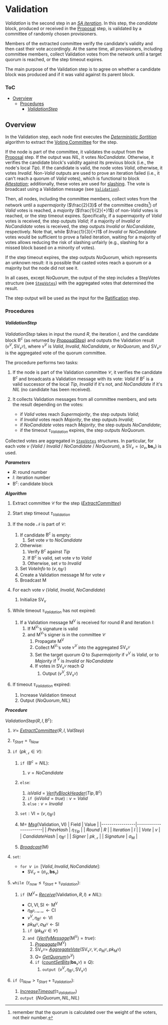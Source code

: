 # Validation
*Validation* is the second step in an [*SA iteration*][sai]. In this step, the *candidate* block, produced or received in the [Proposal][prop] step, is validated by a committee of randomly chosen provisioners.

Members of the extracted committee verify the candidate's validity and then cast their vote accordingly. At the same time, all provisioners, including committee members, collect Validation votes from the network until a target quorum is reached, or the step timeout expires.

The main purpose of the Validation step is to agree on whether a candidate block was produced and if it was valid against its parent block.

### ToC
  - [Overview](#overview)
    - [Procedures](#procedures)
      - [*ValidationStep*](#validationstep)

## Overview
In the Validation step, each node first executes the [*Deterministic Sortition*][ds] algorithm to extract the [Voting Committee][vc] for the step.

If the node is part of the committee, it validates the output from the [Proposal][prop] step. If the output was $NIL$, it votes $NoCandidate$. Otherwise, it verifies the candidate block's validity against its previous block (i.e., the node's local $Tip$). If the candidate is valid, the node votes $Valid$, otherwise, it votes $Invalid$.
$\text{Non-}Valid$ outputs are used to prove an iteration failed (i.e., it can't reach a quorum of $Valid$ votes), which is functional to block [*Attestation*][fin]; additionally, these votes are used for [slashing][sla].
The vote is broadcast using a $\mathsf{Validation}$ message (see [`Validation`][vmsg]).

Then, all nodes, including the committee members, collect votes from the network until a *supermajority* ($\frac{2}{3}$ of the committee credits[^1]) of $Valid$ votes is reached, a *majority* ($\frac{1}{2}{+}1$) of $\text{non-}Valid$ votes is reached, or the step timeout expires.
Specifically, if a supermajority of $Valid$ votes is received, the step outputs $Valid$; if a majority of $Invalid$ or $NoCandidate$ votes is received, the step outputs $Invalid$ or $NoCandidate$, respectively.
Note that, while $\frac{1}{3}{+}1$ of $Invalid$ or $NoCandidate$ votes would be sufficient to prove a failed iteration, waiting for a majority of votes allows reducing the risk of slashing unfairly (e.g., slashing for a missed block based on a minority of votes).

If the step timeout expires, the step outputs $NoQuorum$, which represents an unknown result: it is possible that casted votes reach a quorum or a majority but the node did not see it.

In all cases, except $NoQuorum$, the output of the step includes a $\mathsf{StepVotes}$ structure (see [`StepVotes`][sv]) with the aggregated votes that determined the result.

The step output will be used as the input for the [Ratification][rat] step.

### Procedures

#### *ValidationStep*
*ValidationStep* takes in input the round $R$, the iteration $I$, and the candidate block $\mathsf{B}^c$ (as returned by [*ProposalStep*][props]) and outputs the Validation result $`(v^V, \mathsf{SV}_{v^V})`$, where $v^V$ is $Valid$, $Invalid$, $NoCandidate$, or $NoQuorum$, and $\mathsf{SV}_{v^V}$ is the aggregated vote of the quorum committee.

The procedure performs two tasks: 

1. If the node is part of the Validation committee $\mathcal{C}$, it verifies the candidate $\mathsf{B}^c$ and broadcasts a $\mathsf{Validation}$ message with its vote: $Valid$ if $\mathsf{B}^c$ is a valid successor of the local $Tip$, $Invalid$ if it's not, and $NoCandidate$ if it's $NIL$ (no candidate has been received).

2. It collects $\mathsf{Validation}$ messages from all committee members, and sets the result depending on the votes:
   - if $Valid$ votes reach $Supermajority$, the step outputs $Valid$;
   - if $Invalid$ votes reach $Majority$, the step outputs $Invalid$;
   - if $NoCandidate$ votes reach $Majority$, the step outputs $NoCandidate$;
   - if the timeout $\tau_{Validation}$ expires, the step outputs $NoQuorum$.

Collected votes are aggregated in [`StepVotes`][sv] structures. In particular, for each vote $v$ ($Valid$ / $Invalid$ / $NoCandidate$ / $NoQuorum$), a $\mathsf{SV}_v=(\sigma_v,\boldsymbol{bs}_v)$ is used.

***Parameters***
- $R$: round number
- $I$: iteration number
- $\mathsf{B}^c$: candidate block

***Algorithm***
1. Extract committee $\mathcal{C}$ for the step ([*ExtractCommittee*][ec])
2. Start step timeout $\tau_{Validation}$
3. If the node $\mathcal{N}$ is part of $\mathcal{C}$:
   1. If candidate $\mathsf{B}^c$ is empty:
      1. Set vote $v$ to $NoCandidate$
   2. Otherwise:
      1. Verify $\mathsf{B}^c$ against $Tip$
      2. If $\mathsf{B}^c$ is valid, set vote $v$ to $Valid$
      3. Otherwise, set $v$ to $Invalid$
   3. Set $VoteInfo$ to $(v, \eta_{\mathsf{B}^c})$
   4. Create a $\mathsf{Validation}$ message $\mathsf{M}$ for vote $v$
   5. Broadcast $\mathsf{M}$

4. For each vote $v$ ($Valid$, $Invalid$, $NoCandidate$)
   1. Initialize $\mathsf{SV}_v$

5. While timeout $\tau_{Validation}$ has not expired:
   1. If a $\mathsf{Validation}$ message $\mathsf{M^V}$ is received for round $R$ and iteration $I$:
      1. If $\mathsf{M^V}$'s signature is valid
      2. and $\mathsf{M^V}$'s signer is in the committee $\mathcal{C}$
         1. Propagate $\mathsf{M^V}$
         2. Collect $\mathsf{M^V}$'s vote $v^V$ into the aggregated $\mathsf{SV}_{v^V}$
         3. Set the target quorum $Q$ to $Supermajority$ if $v^V$ is $Valid$, or to $Majority$ if $^V$ is $Invalid$ or $NoCandidate$
         4. If votes in $\mathsf{SV}_{v^V}$ reach $Q$
            1. Output $(v^V, \mathsf{SV}_{v^V})$

 6. If timeout $\tau_{Validation}$ expired:
    1. Increase Validation timeout
    2. Output $(NoQuorum, NIL)$

***Procedure***

$ValidationStep( R, I, \mathsf{B}^c ) :$
1. $\mathcal{C}=$ [*ExtractCommittee*][ec]$(R,I, ValStep)$
2. $\tau_{Start} = \tau_{Now}$
3. $\texttt{if } (pk_\mathcal{N} \in \mathcal{C}):$
   1. $\texttt{if } (\mathsf{B}^c = NIL):$
      1. $v = NoCandidate$
   2. $\texttt{else}:$
      1. $isValid$ = [*VerifyBlockHeader*][vbh]$(Tip,\mathsf{B}^c)$
      2. $\texttt{if } (isValid = true) : v = Valid$
      3. $\texttt{else}: v = Invalid$
   3. $\texttt{set}: \mathsf{VI} = (v, \eta_{\mathsf{B}^c})$
   4. $`\mathsf{M} = `$ [*Msg*][msg]$(\mathsf{Validation}, \mathsf{VI})$
      | Field           | Value                 | 
      |-----------------|-----------------------|
      | $PrevHash$      | $\eta_{Tip}$          |
      | $Round$         | $R$                   |
      | $Iteration$     | $I$                   |
      | $Vote$          | $v$                   |
      | $CandidateHash$ | $\eta_{\mathsf{B}^c}$ |
      | $Signer$        | $pk_\mathcal{N}$      |
      | $Signature$     | $\sigma_\mathsf{M}$   |

   5. [*Broadcast*][mx]$(\mathsf{M})$

4. $\texttt{set}:$
   - $\texttt{for } v \texttt{ in } [Valid, Invalid, NoCandidate]:$
     - $\mathsf{SV}_v = (\sigma_v, \boldsymbol{bs}_v)$

5. $\texttt{while } (\tau_{now} \le \tau_{Start}+\tau_{Validation}):$
   1. $\texttt{if } (\mathsf{M^V} =$ [*Receive*][mx]$(\mathsf{Validation},R,I) \ne NIL):$
      - $\mathsf{CI}, \mathsf{VI}, \mathsf{SI} \leftarrow \mathsf{M^V}$
      - $`\eta_{\mathsf{B}^p}, \_, \_, \leftarrow \mathsf{CI}`$
      - $v^V, \eta_{\mathsf{B}^c} \leftarrow \mathsf{VI}$
      - $pk_\mathsf{M^V}, \sigma_\mathsf{M^V} \leftarrow \mathsf{SI}$

      1. $\texttt{if } (pk_{\mathsf{M^V}} \in \mathcal{C})$
      2. $\texttt{and }($[*VerifyMessage*][ms]$(\mathsf{M^V}) = true):$
         1. [*Propagate*][mx]$(\mathsf{M^V})$
         2. $`\mathsf{SV}_{v^V} =`$ [*AggregateVote*][av]$`( \mathsf{SV}_{v^V}, \mathcal{C}, \sigma_\mathsf{M^V}, pk_\mathsf{M^V} )`$
         3. $Q =$ [*GetQuorum*][gq]$(v^V)$
         4. $\texttt{if }($[*countSetBits*][cb]$(\boldsymbol{bs}_{v^V}) \ge Q):$
            1. $\texttt{output } (v^V, \eta_{\mathsf{B}^c}, \mathsf{SV}_{v^V})$

 6. $\texttt{if } (\tau_{Now} \gt \tau_{Start}+\tau_{Validation}):$
    1. [*IncreaseTimeout*][it]$(\tau_{Validation})$
    2. $\texttt{output } (NoQuorum, NIL, NIL)$


<!----------------------- FOOTNOTES ----------------------->
[^1]: remember that the quorum is calculated over the weight of the voters, not their number.

<!------------------------- LINKS ------------------------->
[val]: https://github.com/dusk-network/dusk-protocol/tree/main/consensus/validation/README.md
[vals]: #validation-step


<!-- Consensus -->
[env]: https://github.com/dusk-network/dusk-protocol/tree/main/consensus/README.md#environment
[it]:  https://github.com/dusk-network/dusk-protocol/tree/main/consensus/README.md#increasetimeout
[sai]: https://github.com/dusk-network/dusk-protocol/tree/main/consensus/README.md#saiteration
[gq]:  https://github.com/dusk-network/dusk-protocol/tree/main/consensus/README.md#GetQuorum
[gsn]: https://github.com/dusk-network/dusk-protocol/tree/main/consensus/README.md#GetStepNum

[prop]:  https://github.com/dusk-network/dusk-protocol/tree/main/consensus/proposal/README.md
[props]: https://github.com/dusk-network/dusk-protocol/tree/main/consensus/proposal/README.md#proposalstep

[rat]: https://github.com/dusk-network/dusk-protocol/tree/main/consensus/ratification/README.md

<!-- Basics -->
[p]:   https://github.com/dusk-network/dusk-protocol/tree/main/consensus/basics/README.md#provisioners-and-stakes
[vc]:  https://github.com/dusk-network/dusk-protocol/tree/main/consensus/basics/README.md#voting-committees
[ec]:  https://github.com/dusk-network/dusk-protocol/tree/main/consensus/basics/README.md#ExtractCommittee
[sc]:  https://github.com/dusk-network/dusk-protocol/tree/main/consensus/basics/README.md#subcommittees
[cb]:  https://github.com/dusk-network/dusk-protocol/tree/main/consensus/basics/README.md#countsetbits
[sv]:  https://github.com/dusk-network/dusk-protocol/tree/main/consensus/basics/README.md#stepvotes
[av]:  https://github.com/dusk-network/dusk-protocol/tree/main/consensus/basics/README.md#aggregatevote

<!-- Sortition -->
[ds]:  https://github.com/dusk-network/dusk-protocol/tree/main/consensus/sortition/README.md
[dsp]: https://github.com/dusk-network/dusk-protocol/tree/main/consensus/sortition/README.md#deterministic-sortition-ds

<!-- Chain Management -->
[vbh]: https://github.com/dusk-network/dusk-protocol/tree/main/consensus/chain-management/README.md#verifyblockheader
[rf]:  https://github.com/dusk-network/dusk-protocol/tree/main/consensus/chain-management/README.md#rolling-finality
[fin]: https://github.com/dusk-network/dusk-protocol/tree/main/consensus/chain-management/README.md#finality

<!-- Messages -->
[ms]:   https://github.com/dusk-network/dusk-protocol/tree/main/consensus/messages/README.md#signatures
[mx]:   https://github.com/dusk-network/dusk-protocol/tree/main/consensus/messages/README.md#procedures
[vmsg]: https://github.com/dusk-network/dusk-protocol/tree/main/consensus/messages/README.md#validation
[msg]:  https://github.com/dusk-network/dusk-protocol/tree/main/consensus/messages/README.md#msg

<!-- TODO -->
[sla]: https://github.com/dusk-network/dusk-protocol/tree/main/consensus/slashing